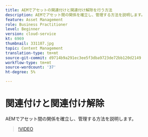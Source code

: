 ```yaml
---
title: AEMでアセットの関連付けと関連付け解除を行う方法
description: AEMでアセット間の関係を確立し、管理する方法を説明します。
feature: Asset Management
role: Business Practitioner
level: Beginner
version: cloud-service
kt: 6969
thumbnail: 331107.jpg
topic: Content Management
translation-type: tm+mt
source-git-commit: d9714b9a291ec3ee5f3dba9723de72bb120d2149
workflow-type: tm+mt
source-wordcount: '37'
ht-degree: 5%

---
```



# 関連付けと関連付け解除

AEMでアセット間の関係を確立し、管理する方法を説明します。

>[!VIDEO](https://video.tv.adobe.com/v/331107/?quality=12&learn=on&hidetitle=true)